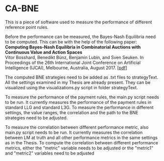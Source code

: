 # CA-BNE


This is a piece of software used to measure the performance of different reference point rules.

Before the performance can be measured, the Bayes-Nash Equilibria need to be computed. This can be with the help of the following paper:
**Computing Bayes-Nash Equilibria in Combinatorial Auctions with Continuous Value and Action Spaces**  
Vitor Bosshard, Benedikt Bünz, Benjamin Lubin, and Sven Seuken. In Proceedings of the 26th International Joint Conference on Artificial Intelligence (IJCAI), Melbourne, Australia, August 2017. [[pdf](http://www.ifi.uzh.ch/ce/publications/BNE_Bosshard_et_al_IJCAI_2017-long.pdf)]

The computed BNE strategies need to be added as .txt files to strategyText.
All the settings examined in my Thesis are already present. They can be visualized using the visualizations.py script in folder strategyText.

To measure the performance of the payment rules, the main.py script needs to be run.
It currently measures the performance of the payment rules in standard LLG and standard L3G.
To measure the performance in different settings, the value ranges, the correlation and the path to the BNE strategies need to be adjusted.

To measure the correlation between different performance metric, also main.py script needs to be run.
It currently measures the correlation between LM at truth and all other performance metrics in the same settings as in the Thesis.
To compute the correlation between different performance metrics, either the "metric" variable needs to be adjusted or the "metric1" and "metric2" variables need to be adjusted










